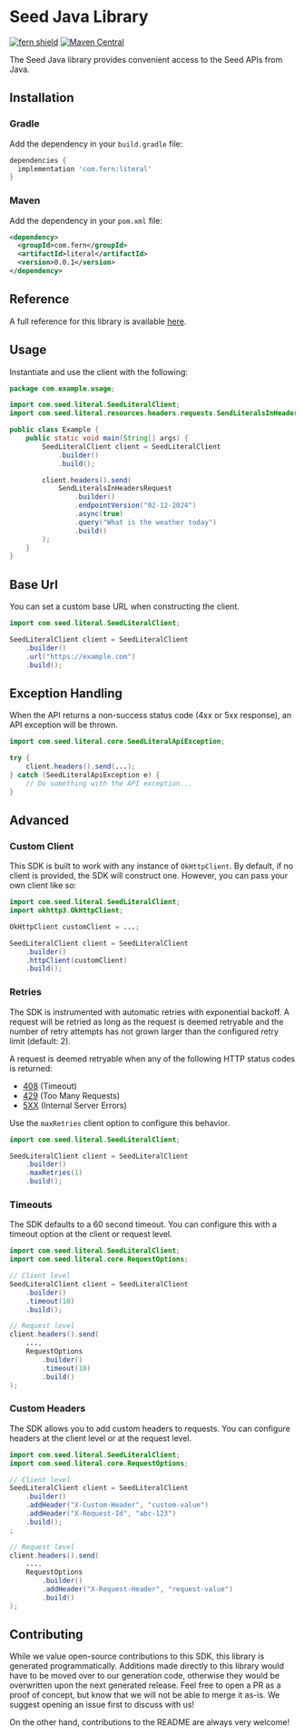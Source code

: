 # Seed Java Library

[![fern shield](https://img.shields.io/badge/%F0%9F%8C%BF-Built%20with%20Fern-brightgreen)](https://buildwithfern.com?utm_source=github&utm_medium=github&utm_campaign=readme&utm_source=Seed%2FJava)
[![Maven Central](https://img.shields.io/maven-central/v/com.fern/literal)](https://central.sonatype.com/artifact/com.fern/literal)

The Seed Java library provides convenient access to the Seed APIs from Java.

## Installation

### Gradle

Add the dependency in your `build.gradle` file:

```groovy
dependencies {
  implementation 'com.fern:literal'
}
```

### Maven

Add the dependency in your `pom.xml` file:

```xml
<dependency>
  <groupId>com.fern</groupId>
  <artifactId>literal</artifactId>
  <version>0.0.1</version>
</dependency>
```

## Reference

A full reference for this library is available [here](./reference.md).

## Usage

Instantiate and use the client with the following:

```java
package com.example.usage;

import com.seed.literal.SeedLiteralClient;
import com.seed.literal.resources.headers.requests.SendLiteralsInHeadersRequest;

public class Example {
    public static void main(String[] args) {
        SeedLiteralClient client = SeedLiteralClient
            .builder()
            .build();

        client.headers().send(
            SendLiteralsInHeadersRequest
                .builder()
                .endpointVersion("02-12-2024")
                .async(true)
                .query("What is the weather today")
                .build()
        );
    }
}
```

## Base Url

You can set a custom base URL when constructing the client.

```java
import com.seed.literal.SeedLiteralClient;

SeedLiteralClient client = SeedLiteralClient
    .builder()
    .url("https://example.com")
    .build();
```

## Exception Handling

When the API returns a non-success status code (4xx or 5xx response), an API exception will be thrown.

```java
import com.seed.literal.core.SeedLiteralApiException;

try {
    client.headers().send(...);
} catch (SeedLiteralApiException e) {
    // Do something with the API exception...
}
```

## Advanced

### Custom Client

This SDK is built to work with any instance of `OkHttpClient`. By default, if no client is provided, the SDK will construct one. 
However, you can pass your own client like so:

```java
import com.seed.literal.SeedLiteralClient;
import okhttp3.OkHttpClient;

OkHttpClient customClient = ...;

SeedLiteralClient client = SeedLiteralClient
    .builder()
    .httpClient(customClient)
    .build();
```

### Retries

The SDK is instrumented with automatic retries with exponential backoff. A request will be retried as long
as the request is deemed retryable and the number of retry attempts has not grown larger than the configured
retry limit (default: 2).

A request is deemed retryable when any of the following HTTP status codes is returned:

- [408](https://developer.mozilla.org/en-US/docs/Web/HTTP/Status/408) (Timeout)
- [429](https://developer.mozilla.org/en-US/docs/Web/HTTP/Status/429) (Too Many Requests)
- [5XX](https://developer.mozilla.org/en-US/docs/Web/HTTP/Status/500) (Internal Server Errors)

Use the `maxRetries` client option to configure this behavior.

```java
import com.seed.literal.SeedLiteralClient;

SeedLiteralClient client = SeedLiteralClient
    .builder()
    .maxRetries(1)
    .build();
```

### Timeouts

The SDK defaults to a 60 second timeout. You can configure this with a timeout option at the client or request level.

```java
import com.seed.literal.SeedLiteralClient;
import com.seed.literal.core.RequestOptions;

// Client level
SeedLiteralClient client = SeedLiteralClient
    .builder()
    .timeout(10)
    .build();

// Request level
client.headers().send(
    ...,
    RequestOptions
        .builder()
        .timeout(10)
        .build()
);
```

### Custom Headers

The SDK allows you to add custom headers to requests. You can configure headers at the client level or at the request level.

```java
import com.seed.literal.SeedLiteralClient;
import com.seed.literal.core.RequestOptions;

// Client level
SeedLiteralClient client = SeedLiteralClient
    .builder()
    .addHeader("X-Custom-Header", "custom-value")
    .addHeader("X-Request-Id", "abc-123")
    .build();
;

// Request level
client.headers().send(
    ...,
    RequestOptions
        .builder()
        .addHeader("X-Request-Header", "request-value")
        .build()
);
```

## Contributing

While we value open-source contributions to this SDK, this library is generated programmatically.
Additions made directly to this library would have to be moved over to our generation code,
otherwise they would be overwritten upon the next generated release. Feel free to open a PR as
a proof of concept, but know that we will not be able to merge it as-is. We suggest opening
an issue first to discuss with us!

On the other hand, contributions to the README are always very welcome!